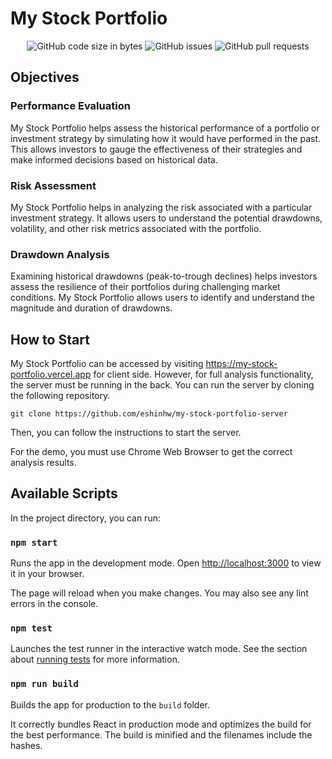 # My Stock Portfolio

<div align="center">

  ![GitHub code size in bytes](https://img.shields.io/github/languages/code-size/eshinhw/motivation-dash)
  ![GitHub issues](https://img.shields.io/github/issues/eshinhw/motivation-dash)
  ![GitHub pull requests](https://img.shields.io/github/issues-pr/eshinhw/motivation-dash)
  
</div>

## Objectives

### Performance Evaluation

My Stock Portfolio helps assess the historical performance of a portfolio or investment strategy by simulating how it would have performed in the past. This allows investors to gauge the effectiveness of their strategies and make informed decisions based on historical data.

### Risk Assessment

My Stock Portfolio helps in analyzing the risk associated with a particular investment strategy. It allows users to understand the potential drawdowns, volatility, and other risk metrics associated with the portfolio.

### Drawdown Analysis

Examining historical drawdowns (peak-to-trough declines) helps investors assess the resilience of their portfolios during challenging market conditions. My Stock Portfolio allows users to identify and understand the magnitude and duration of drawdowns.

## How to Start

My Stock Portfolio can be accessed by visiting https://my-stock-portfolio.vercel.app for client side. However, for full analysis functionality, the server must be running in the back. You can run the server by cloning the following repository.

```
git clone https://github.com/eshinhw/my-stock-portfolio-server
```

Then, you can follow the instructions to start the server.

For the demo, you must use Chrome Web Browser to get the correct analysis results.

## Available Scripts

In the project directory, you can run:

### `npm start`

Runs the app in the development mode. Open [http://localhost:3000](http://localhost:3000) to view it in your browser.

The page will reload when you make changes. You may also see any lint errors in the console.

### `npm test`

Launches the test runner in the interactive watch mode. See the section about [running tests](https://facebook.github.io/create-react-app/docs/running-tests) for more information.

### `npm run build`

Builds the app for production to the `build` folder.

It correctly bundles React in production mode and optimizes the build for the best performance. The build is minified and the filenames include the hashes.
